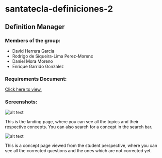 # santatecla-definiciones-2

<h2 id="title">Definition Manager</h2>

<h3 id="members">Members of the group:</h3>
    <ul>
    <li>David Herrera Garcia</li>
    <li>Rodrigo de Siqueira-Lima Perez-Moreno</li>
    <li>Daniel Mora Moreno</li>
    <li>Enrique Garrido González</li>
    </ul>

<h3 id="documnent">Requirements Document:</h3>
<a href="https://docs.google.com/document/d/1dTLoca-8kaenswDGI5e6cehQsd5j04QZiH79iQfrNvA/edit?usp=sharing">Click here to view.</a>

<h3 id="screenshots">Screenshots:</h3>

![alt text](https://i.imgur.com/8CXSSNr.png)
<p>This is the landing page, where you can see all the topics and their respective concepts.
    You can also search for a concept in the search bar.</p>

![alt text](https://i.imgur.com/uoRa1ON.png)
<p>This is a concept page viewed from the student perspective, where you can see all the corrected questions and the ones which are not corrected yet.</p>
